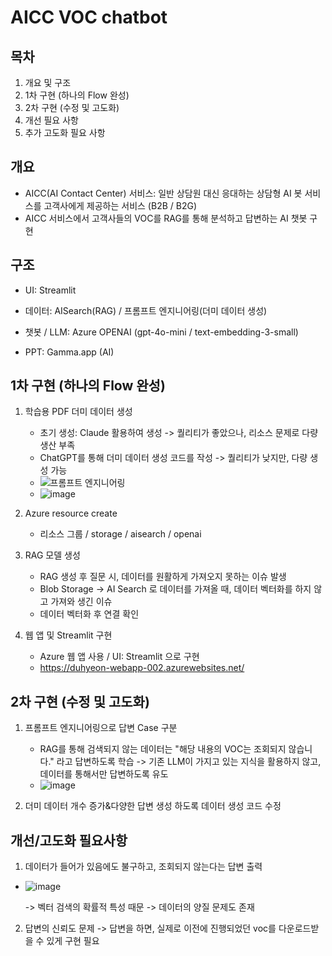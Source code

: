 # AICC VOC chatbot

## 목차
1. 개요 및 구조
2. 1차 구현 (하나의 Flow 완성)
3. 2차 구현 (수정 및 고도화)
4. 개선 필요 사항
5. 추가 고도화 필요 사항

## 개요
- AICC(AI Contact Center) 서비스: 일반 상담원 대신 응대하는 상담형 AI 봇 서비스를 고객사에게 제공하는 서비스 (B2B / B2G)
- AICC 서비스에서 고객사들의 VOC를 RAG를 통해 분석하고 답변하는 AI 챗봇 구현
   
## 구조
- UI: Streamlit
- 데이터: AISearch(RAG) / 프롬프트 엔지니어링(더미 데이터 생성)

- 챗봇 / LLM: Azure OPENAI (gpt-4o-mini / text-embedding-3-small)
- PPT: Gamma.app (AI)

## 1차 구현 (하나의 Flow 완성)
1. 학습용 PDF 더미 데이터 생성
   - 초기 생성: Claude 활용하여 생성 -> 퀄리티가 좋았으나, 리소스 문제로 다량 생산 부족
   - ChatGPT를 통해 더미 데이터 생성 코드를 작성 -> 퀄리티가 낮지만, 다량 생성 가능
   - ![프롬프트 엔지니어링](https://github.com/user-attachments/assets/cefc8d2d-6034-4092-b3f6-d72dd299dbe7)
   - ![image](https://github.com/user-attachments/assets/8839428d-eb4d-428a-ac68-81ae5a90b25a)

2. Azure resource create
   - 리소스 그룹 / storage / aisearch / openai

3. RAG 모델 생성
   - RAG 생성 후 질문 시, 데이터를 원활하게 가져오지 못하는 이슈 발생
   - Blob Storage -> AI Search 로 데이터를 가져올 때, 데이터 벡터화를 하지 않고 가져와 생긴 이슈
   - 데이터 벡터화 후 연결 확인
  
4. 웹 앱 및 Streamlit 구현
   - Azure 웹 앱 사용 / UI: Streamlit 으로 구현
   - https://duhyeon-webapp-002.azurewebsites.net/

## 2차 구현 (수정 및 고도화)
1. 프롬프트 엔지니어링으로 답변 Case 구분
   - RAG를 통해 검색되지 않는 데이터는 "해당 내용의 VOC는 조회되지 않습니다." 라고 답변하도록 학습
     -> 기존 LLM이 가지고 있는 지식을 활용하지 않고, 데이터를 통해서만 답변하도록 유도
   - ![image](https://github.com/user-attachments/assets/edc00b86-ad88-46d9-8a61-5c19a4d41516)

2. 더미 데이터 개수 증가&다양한 답변 생성 하도록 데이터 생성 코드 수정

## 개선/고도화 필요사항
1. 데이터가 들어가 있음에도 불구하고, 조회되지 않는다는 답변 출력
 - ![image](https://github.com/user-attachments/assets/fcd0699e-48e8-42cc-978b-d32b6ec6fe89)

   -> 벡터 검색의 확률적 특성 때문
   -> 데이터의 양질 문제도 존재

2. 답변의 신뢰도 문제
   -> 답변을 하면, 실제로 이전에 진행되었던 voc를 다운로드받을 수 있게 구현 필요


